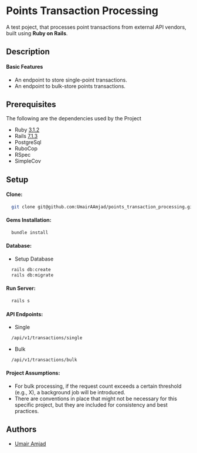# Points Transaction Processing

A test poject, that processes point transactions from external API vendors, built using **Ruby on Rails**.

## Description

#### Basic Features

- An endpoint to store single-point transactions.
- An endpoint to bulk-store points transactions.

## Prerequisites

The following are the dependencies used by the Project

- Ruby [3.1.2](https://www.ruby-lang.org/en/news/2022/04/12/ruby-3-1-2-released/)
- Rails [7.1.3](https://rubyonrails.org/2024/1/16/Rails-7-1-3-has-been-released)
- PostgreSql
- RuboCop
- RSpec
- SimpleCov

## Setup

#### Clone:

```bash
  git clone git@github.com:UmairAAmjad/points_transaction_processing.git
```

#### Gems Installation:

```bash
  bundle install
```
#### Database:

- Setup Database
```bash
  rails db:create
  rails db:migrate
```

#### Run Server:

```bash
  rails s
```

#### API Endpoints:

- Single
```bash
  /api/v1/transactions/single
```

- Bulk
```bash
  /api/v1/transactions/bulk
```

#### Project Assumptions:

- For bulk processing, if the request count exceeds a certain threshold (e.g., X), a background job will be introduced.
- There are conventions in place that might not be necessary for this specific project, but they are included for consistency and best practices.

## Authors

- [Umair Amjad](https://github.com/UmairAAmjad)

